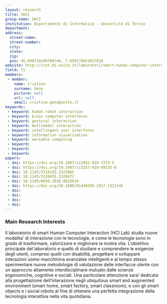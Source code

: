 ```yaml
---
layout: research
title: SHCI
group-name: SHCI
institution: Dipartimento di Informatica - Università di Torino
department: 
address: 
  street-name: 
  street-number: 
  city: 
  state: 
  zip: 
  pin: 45.090729109760744, 7.659178453937818
website: http://icxt.di.unito.it/laboratori/smart-human-computer-interaction/
field: CS
members: 
 - member: 
    name: Cristina
    surname: Gena
    picture: null
    url: null
    email: cristina.gena@unito.it
keywords: 
 - keyword: human robot interaction
 - keyword: brain computer interfaces
 - keyword: gestural interaction
 - keyword: multimodal interaction 
 - keyword: intellingent user interfaces 
 - keyword: information visualization
 - keyword: wereable computing 
 - keyword: 
 - keyword: 
 - keyword: 
papers: 
 - doi: https://doi.org/10.1007/s11042-019-7273-5
 - doi: https://doi.org/10.1007/s11257-019-09225-8
 - doi: 10.1145/3314183.3323865
 - doi: 10.1145/3320435.3320472
 - doi: 10.1109/ARSO.2018.8625810
 - doi: https://doi.org/10.1080/0144929X.2017.1322145
 - doi: 
 - doi: 
 - doi: 
 - doi: 
---
```



### Main Research Interests
Il laboratorio di smart Human Computer Interaction (HCI Lab) studia nuove modalita’ di interazione con le tecnologie, e come le tecnologie sono in grado di trasformare, valorizzare e migliorare la nostra vita.
L’obiettivo principale del laboratorio e quello di studiare e comprendere le esigenze degli utenti, compresi quelli con disabilità, progettare e sviluppare interazioni uomo-macchinina avanzatee intelligenti e al tempo stesso sperimentare nuove metodologie di valutazione delle interfacce utente con un approccio altamente interdisciplinare mutuato dalle scienze ergonomiche, cognitive e sociali.
Una particolare attenzione sara’ dedicata alla progettazione dell’interazione negli ubiquitous smart and augmented environment (smart home, smart factory, smart classroom), e con gli smart objects e i social robots al fine di ottenere una perfetta integrazione della tecnologia interattiva nella vita quotidiana.